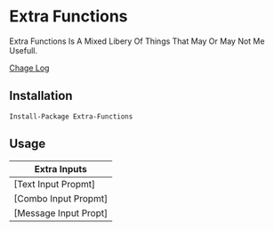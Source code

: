 # Extra Functions

Extra Functions Is A Mixed Libery Of Things That May Or May Not Me Usefull.

[Chage Log](ChangeLog.md)


## Installation
```
Install-Package Extra-Functions
```

## Usage

| Extra Inputs | 
| ----------- |
| [Text Input Propmt] |
| [Combo Input Propmt] |
| [Message Input Propt] |
